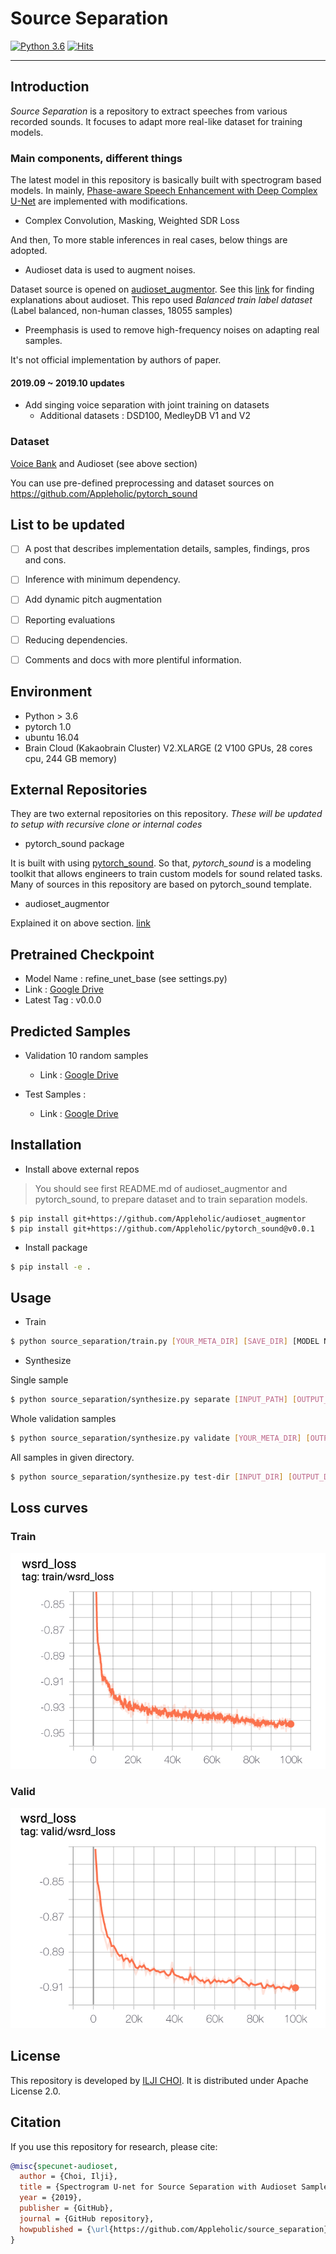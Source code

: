 # Source Separation

[![Python 3.6](https://img.shields.io/badge/python-3.6-blue.svg)](https://www.python.org/downloads/release/python-360/) [![Hits](https://hits.seeyoufarm.com/api/count/incr/badge.svg?url=https%3A%2F%2Fgithub.com%2FAppleholic%2Fsource_separation)](https://hits.seeyoufarm.com)

---


## Introduction

*Source Separation* is a repository to extract speeches from various recorded sounds.
It focuses to adapt more real-like dataset for training models.

### Main components, different things

The latest model in this repository is basically built with spectrogram based models.
In mainly, [Phase-aware Speech Enhancement with Deep Complex U-Net](https://arxiv.org/abs/1903.03107) are implemented with modifications.
- Complex Convolution, Masking, Weighted SDR Loss


And then, To more stable inferences in real cases, below things are adopted.

- Audioset data is used to augment noises.

Dataset source is opened on [audioset_augmentor](https://github.com/AppleHolic/audioset_augmentor).
See this [link](https://research.google.com/audioset/download.html) for finding explanations about audioset.
This repo used *Balanced train label dataset* (Label balanced, non-human classes, 18055 samples)

- Preemphasis is used to remove high-frequency noises on adapting real samples.

It's not official implementation by authors of paper.


#### 2019.09 ~ 2019.10 updates

- Add singing voice separation with joint training on datasets
  - Additional datasets : DSD100, MedleyDB V1 and V2


### Dataset

[Voice Bank](https://datashare.is.ed.ac.uk/handle/10283/1942) and Audioset (see above section)

You can use pre-defined preprocessing and dataset sources on https://github.com/Appleholic/pytorch_sound


## List to be updated

- [ ] A post that describes implementation details, samples, findings, pros and cons.
- [ ] Inference with minimum dependency.
- [ ] Add dynamic pitch augmentation
- [ ] Reporting evaluations
- [ ] Reducing dependencies.
- [ ] Comments and docs with more plentiful information.


## Environment

- Python > 3.6
- pytorch 1.0
- ubuntu 16.04
- Brain Cloud (Kakaobrain Cluster) V2.XLARGE (2 V100 GPUs, 28 cores cpu, 244 GB memory)


## External Repositories

They are two external repositories on this repository.
*These will be updated to setup with recursive clone or internal codes*

- pytorch_sound package

It is built with using [pytorch_sound](https://github.com/AppleHolic/pytorch_sound).
So that, *pytorch_sound* is a modeling toolkit that allows engineers to train custom models for sound related tasks.
Many of sources in this repository are based on pytorch_sound template.

- audioset_augmentor

Explained it on above section. [link](https://github.com/AppleHolic/audioset_augmentor)


## Pretrained Checkpoint

- Model Name : refine_unet_base (see settings.py)
- Link : [Google Drive](https://drive.google.com/open?id=1JRK-0RVV2o7cyRdvFuwe5iw84ESvfcyR)
- Latest Tag : v0.0.0


## Predicted Samples

- Validation 10 random samples
  - Link : [Google Drive](https://drive.google.com/open?id=1CafFnqWn_QvVPu2feNLn6pnjRYIa_rbP)

- Test Samples : 
  - Link : [Google Drive](https://drive.google.com/open?id=19Sn6pe5-BtWXYa6OiLbYGH7iCU-mzB8j) 


## Installation

- Install above external repos

> You should see first README.md of audioset_augmentor and pytorch_sound, to prepare dataset and to train separation models.

```
$ pip install git+https://github.com/Appleholic/audioset_augmentor
$ pip install git+https://github.com/Appleholic/pytorch_sound@v0.0.1
```

- Install package

```bash
$ pip install -e .
```

## Usage

- Train

```bash
$ python source_separation/train.py [YOUR_META_DIR] [SAVE_DIR] [MODEL NAME, see settings.py] [SAVE_PREFIX] [[OTHER OPTIONS...]]
```

- Synthesize

Single sample

```bash
$ python source_separation/synthesize.py separate [INPUT_PATH] [OUTPUT_PATH] [MODEL NAME] [PRETRAINED_PATH] [[OTHER OPTIONS...]]
```


Whole validation samples

```bash
$ python source_separation/synthesize.py validate [YOUR_META_DIR] [OUTPUT_DIR] [MODEL NAME] [PRETRAINED_PATH] [[OTHER OPTIONS...]]
```


All samples in given directory.

```bash
$ python source_separation/synthesize.py test-dir [INPUT_DIR] [OUTPUT_DIR] [MODEL NAME] [PRETRAINED_PATH] [[OTHER OPTIONS...]]
```


## Loss curves

### Train

![Train L1 Loss curve](./assets/imgs/train_curve_wsdr.png)

### Valid

![Valid L1 Loss curve](./assets/imgs/valid_curve_wsdr.png)


## License

This repository is developed by [ILJI CHOI](https://github.com/Appleholic).  It is distributed under Apache License 2.0.


## Citation

If you use this repository for research, please cite:

```bibtex
@misc{specunet-audioset,
  author = {Choi, Ilji},
  title = {Spectrogram U-net for Source Separation with Audioset Samples},
  year = {2019},
  publisher = {GitHub},
  journal = {GitHub repository},
  howpublished = {\url{https://github.com/Appleholic/source_separation}}
}
```

